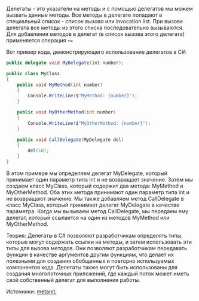 Делегаты - это указатели на методы и с помощью делегатов мы можем вызвать данные методы. Все методы в делегате попадают в специальный список - *список вызова* или invocation list. При вызове делегата все методы из этого списка последовательно вызываются. Для добавления методов в делегат (в список вызова этого делегата) применяется операция `+=`

Вот пример кода, демонстрирующего использование делегатов в C#:

```csharp
public delegate void MyDelegate(int number);

public class MyClass
{
    public void MyMethod(int number)
    {
        Console.WriteLine($"MyMethod: {number}");
    }

    public void MyOtherMethod(int number)
    {
        Console.WriteLine($"MyOtherMethod: {number}");
    }

    public void CallDelegate(MyDelegate del)
    {
        del(10);
    }
}

```

В этом примере мы определяем делегат MyDelegate, который принимает один параметр типа int и не возвращает значение. Затем мы создаем класс MyClass, который содержит два метода: MyMethod и MyOtherMethod. Оба этих метода принимают один параметр типа int и не возвращают значение. Мы также добавляем метод CallDelegate в класс MyClass, который принимает делегат MyDelegate в качестве параметра. Когда мы вызываем метод CallDelegate, мы передаем ему делегат, который ссылается на один из методов MyMethod или MyOtherMethod.

Теория: Делегаты в C# позволяют разработчикам определять типы, которые могут содержать ссылки на методы, и затем использовать эти типы для вызова методов. Они позволяют разработчикам передавать функции в качестве аргументов другим функциям, что делает их полезными для создания обобщенных и повторно используемых компонентов кода. Делегаты также могут быть использованы для создания многопоточных приложений, где каждый поток может иметь свой собственный делегат для выполнения работы.

Источники: [metanit](https://metanit.com/sharp/tutorial/3.13.php),